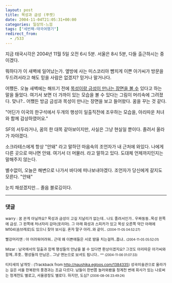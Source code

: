 ```yaml
---
layout: post
title: 목성과 금성 (푸켓)
date: 2004-11-04T21:05:31+00:00
categories: 일상의-느낌
tags: ["세번째-태국여행기"]
redirect_from:
  - /533
---
```


지금 태국시각은 2004년 11월 5일 오전 6시 5분. 서울은 8시 5분, 다들 출근하시는 중이겠다.

뭐하다가 이 새벽에 일어났는가. 옆방에 사는 미스코리아 뺨치게 이쁜 아가씨가 방문을 두드려서라고 해도 믿을 사람은 없겠지? 믿거나 말거나다.

어쨌든. 오늘 새벽에는 해뜨기 전에 <a href=http://mizar92.egloos.com/500599 target=nn>목성이랑 금성이 만나는 장면을 볼 수</a> 있다고 하는 말을 들었다. 여기서 보면 더 가까이 있는 모습을 볼 수 있다는 그림이 머리속에 그려졌다. 맞나?.. 어쨌든 방금 금성과 목성이 만나는 장면을 보고 들어왔다. 꿈을 꾸는 것 같다.

"어딘가 이국의 한구석에서 두개의 행성이 일출직전에 조우하는 모습을, 아리따운 처녀와 함께 감상하였어요."

SF의 서두라거나, 꿈의 한 대목 같아보이지만, 사실은 그냥 현실일 뿐이다. 졸려서 올라가 자야겠다.

소크라테스에게 항상 "안돼" 라고 말하던 마음속의 조언자가 내 근처에 와있다. 나에게 다른 곳으로 떠나면 안돼. 여기서 더 머물러. 라고 말하고 있다. 도대체 언제까지인지는 말해주지 않는다.

별수없이, 오늘은 해변으로 나가서 바다에 떠나보내야겠다. 조언자가 당신에게 갈지도 모른다. "안돼"

눈치 채셨겠지만... 졸음 블로깅이다.

* * *

### 댓글



<!--- cmt:896 --->
<!--- mail: --->
<!--- parent:0 --->

<small class=comment>warry : 꿈 꾼게 아닐까요? 목성과 금성이 고길 지날리가 없는데..  나도 졸려서인가.. 우짜둥둥..목성 왼쪽에 금성. 그 왼쪽에 처녀자리 감마(포리마). 그 아래 화성과 스피카가 있고 목성 오른쪽 약간 아래에 M104(솜브레로)도 있으니 찾아 보시길.  혼자 말구 아리..와 같이.. <small>(2004-11-05 04:52:27)</small></small>


<!--- cmt:897 --->
<!--- mail: --->
<!--- parent:0 --->

<small class=comment>빨강머리앤 : 아 어려워어려워.. 근데 왜 이쁜애들은 서로 &#48220;을 치는걸까..흠냐.. <small>(2004-11-05 05:52:01)</small></small>


<!--- cmt:898 --->
<!--- mail: --->
<!--- parent:0 --->

<small class=comment>Mizar : 남국에서의 일출과 함께 행성들의 만남을 볼 수 있다면 환상이겠지요? 그것도 아리따운 아가씨와 함께..후훗..  행성들의 만남은.. 그냥 맨눈으로 보셔도 됩니다.. ^^ <small>(2004-11-06 01:07:33)</small></small>


<!--- cmt:899 --->
<!--- mail: --->
<!--- parent:0 --->

<small class=comment>티티새의 날개짓 : <!-- ping:899 ---> (Trackback from <a href='http://naushika.egloos.com/1384335'>http://naushika.egloos.com/1384335</a>) 성곡미술관으로 올라가는 길은 서울 한복판의 풍경과는 조금 다르다.  남들이 한번쯤 놀러와봤을 청계천 변에 회사가 있는 나로써는 청계천도 별로고, 서울광장도 별로다.  하지만, 도심? <small>(2006-08-06 23:49:24)</small></small>

